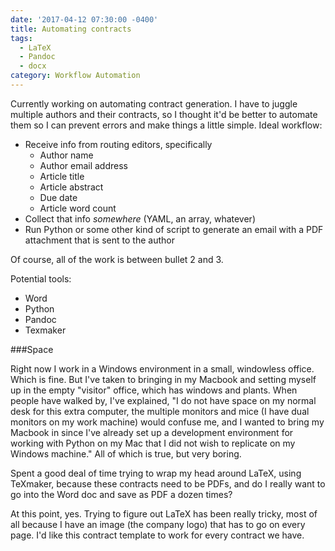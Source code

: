 ```yaml
---
date: '2017-04-12 07:30:00 -0400'
title: Automating contracts
tags:
  - LaTeX
  - Pandoc
  - docx
category: Workflow Automation
---
```


Currently working on automating contract generation. I have to juggle multiple authors and their contracts, so I thought it'd be better to automate them so I can prevent errors and make things a little simple. Ideal workflow:

- Receive info from routing editors, specifically
	- Author name
	- Author email address
	- Article title
	- Article abstract
	- Due date
	- Article word count
- Collect that info *somewhere* (YAML, an array, whatever)
- Run Python or some other kind of script to generate an email with a PDF attachment that is sent to the author

Of course, all of the work is between bullet 2 and 3.

Potential tools:

- Word
- Python
- Pandoc
- Texmaker

###Space

Right now I work in a Windows environment in a small, windowless office. Which is fine. But I've taken to bringing in my Macbook and setting myself up in the empty "visitor" office, which has windows and plants. When people have walked by, I've explained, "I do not have space on my normal desk for this extra computer, the multiple monitors and mice (I have dual monitors on my work machine) would confuse me, and I wanted to bring my Macbook in since I've already set up a development environment for working with Python on my Mac that I did not wish to replicate on my Windows machine." All of which is true, but very boring.

Spent a good deal of time trying to wrap my head around LaTeX, using TeXmaker, because these contracts need to be PDFs, and do I really want to go into the Word doc and save as PDF a dozen times?

At this point, yes. Trying to figure out LaTeX has been really tricky, most of all because I have an image (the company logo) that has to go on every page. I'd like this contract template to work for every contract we have.